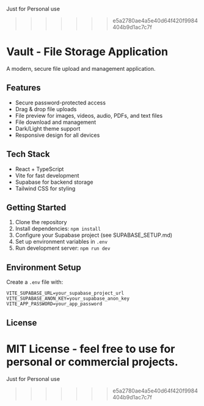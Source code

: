 Just for Personal use
>>>>>>> e5a2780ae4a5e40d64f420f9984404b9d1ac7c7f
# Vault - File Storage Application

A modern, secure file upload and management application.

## Features

- Secure password-protected access
- Drag & drop file uploads
- File preview for images, videos, audio, PDFs, and text files
- File download and management
- Dark/Light theme support
- Responsive design for all devices

## Tech Stack

- React + TypeScript
- Vite for fast development
- Supabase for backend storage
- Tailwind CSS for styling

## Getting Started

1. Clone the repository
2. Install dependencies: `npm install`
3. Configure your Supabase project (see SUPABASE_SETUP.md)
4. Set up environment variables in `.env`
5. Run development server: `npm run dev`

## Environment Setup

Create a `.env` file with:
```
VITE_SUPABASE_URL=your_supabase_project_url
VITE_SUPABASE_ANON_KEY=your_supabase_anon_key
VITE_APP_PASSWORD=your_app_password
```

## License

MIT License - feel free to use for personal or commercial projects.
=======
Just for Personal use
>>>>>>> e5a2780ae4a5e40d64f420f9984404b9d1ac7c7f
